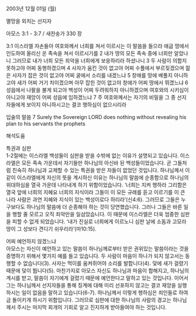 2003년 12월 01일 (월)

멸망을 외치는 선지자



아모스 3:1 - 3:7 / 새찬송가 330 장


3:1 이스라엘 자손들아 여호와께서 너희를 쳐서 이르시는 이 말씀을 들으라 애굽 땅에서 인도하여 올리신 온 족속을 쳐서 이르시기를 
2 내가 땅의 모든 족속 중에 너희만 알았나니 그러므로 내가 너희 모든 죄악을 너희에게 보응하리라 하셨나니 
3 두 사람이 의합지 못하고야 어찌 동행하겠으며 
4 사자가 움킨 것이 없고야 어찌 수풀에서 부르짖겠으며 젊은 사자가 잡은 것이 없고야 어찌 굴에서 소리를 내겠느냐 
5 창애를 땅에 베풀지 아니하고야 새가 어찌 거기 치이겠으며 아무 잡힌 것이 없고야 창애가 어찌 땅에서 뛰겠느냐 
6 성읍에서 나팔을 불게 되고야 백성이 어찌 두려워하지 아니하겠으며 여호와의 시키심이 아니고야 재앙이 어찌 성읍에 임하겠느냐 
7 주 여호와께서는 자기의 비밀을 그 종 선지자들에게 보이지 아니하시고는 결코 행하심이 없으시리라 

입술의 말씀 
7 Surely the Sovereign LORD does nothing without revealing his plan to his servants the prophets

해석도움





특권과 심판  
1-2절에는 이스라엘 백성들이 심판을 받을 수밖에 없는 이유가 설명되고 있습니다. 이스라엘은 모든 족속 가운데서 자기들만 하나님의 아신바 된 백성들이었습니다. 곧 그들처럼 친숙히 하나님과 교제할 수 있는 특권을 받은 자들이 없었던 것입니다. 하나님께서 이같이 이스라엘에게 자신의 뜻을 계시하신 이유는 하나님의 말씀에 순종함으로 하나님의 위대하심을 열국 가운데 나타내게 하기 위함이었습니다. ‘너희는 지켜 행하라 그리함은 열국 앞에 너희의 지혜요 너희의 지식이라 그들이 이 모든 규례를 듣고 이르기를 이 큰 나라 사람은 과연 지혜와 지식이 있는 백성이로다 하리라’(신4:6). 그러므로 그들은 누구보다도 하나님의 말씀에 더 순종해야 하는 것이 당연했습니다. 그러나 그들은 바른 일을 행할 줄 모르고 오직 죄악만을 일삼았습니다. 이 때문에 이스라엘은 더욱 엄중한 심판을 피할 수 없게 되었습니다. ‘내가 진실로 너희에게 이르노니 심판 날에 소돔과 고모라 땅이 그 성보다 견디기 쉬우리라’(마10:15).  

어찌 예언하지 않겠느냐  
아모스는 자신이 예언하고 있는 말씀이 하나님께로부터 받은 권위있는 말씀이라는 것을 증명하기 위해서 몇가지 예를 들고 있습니다. 두 사람이 마음이 하나가 되지 않고서는 동행할 수 없습니다(3). 사자는 먹이를 움켜쥐어야 소리를 발합니다(4). 덫에 새가 걸렸기 때문에 덫이 뜁니다(5). 마찬가지로 아모스 자신도 하나님과 마음이 합해지고, 하나님의 계시를 받고, 말씀이 자기에게 걸렸기 때문에 예언한다고 말하고 있는 것입니다. 이어서 그는 하나님께서 선지자들을 통해 징계에 대해 미리 선포하지 않고는 결코 재앙을 실행하시는 일이 없음을 말하고 있습니다(6-7). 하나님께서 이렇게 행하심은 죄인들로 하여금 돌이키게 하시기 위함입니다. 그러므로 심판에 대한 하나님의 사람의 경고는 하나님께서 주시는 마지막 회개의 기회로 알고 진지하게 받아들여야 하는 것입니다.